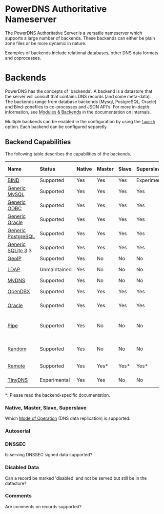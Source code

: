 # PowerDNS Authoritative Nameserver
The PowerDNS Authoritative Server is a versatile nameserver which supports a large number of backends. These backends can either be plain zone files or be more dynamic in nature.

Examples of backends include relational databases, other DNS data formats and coprocesses.

# Backends
PowerDNS has the concepts of 'backends'. A backend is a datastore that the server will consult that contains DNS records (and some meta-data).
The backends range from database backends (Mysql, PostgreSQL, Oracle) and Bind-zonefiles to co-processes and JSON API's.
For more in-depth information, see [Modules & Backends](internals.md#modules-backends) in the documentation on internals.

Multiple backends can be enabled in the configuration by using the [`launch`](settings.md#launch) option. Each backend can be configured separetly.

## Backend Capabilities
The following table describes the capabilities of the backends.

| Name | Status | Native | Master | Slave | Superslave | [Autoserial](backend-generic-sql.md#autoserial) | DNSSEC | [Disabled Data](backend-generic-sql.md#disabled-data) | Comments | Launch Name |
|:---|:---|:---|:---|:---|:---|:---|:---|:---|:---|:---|
| [BIND](backend-bind.md) | Supported | Yes | Yes | Yes | Experimental | No | Yes | No | No | `bind` |
| [Generic MySQL](backend-generic-mysql.md) | Supported | Yes | Yes | Yes | Yes | Yes | Yes | Yes | Yes | `gmysql` |
| [Generic ODBC](backend-generic-odbc.md) | Supported | Yes | Yes | Yes | Yes | Yes | Yes | Yes | Yes| `godbc` |
| [Generic Oracle](backend-generic-oracle.md) | Supported | Yes | Yes | Yes | Yes | Yes | Yes  | Yes | Yes | `goracle` |
| [Generic PostgreSQL](backend-generic-postgresql.md) | Supported | Yes | Yes | Yes | Yes | Yes | Yes | Yes | Yes | `gpgsql` |
| [Generic SQLite 3](backend-generic-sqlite.md) 3 | Supported | Yes | Yes | Yes | Yes | Yes | Yes  | Yes | Yes | `gsqlite3` |
| [GeoIP](backend-geoip.md) | Supported | Yes | No | No | No | No | Yes | No | No | `geoip` |
| [LDAP](backend-ldap.md) | Unmaintained | Yes | No | No | No | No | No | Unknown (No) | Unknown (No) | Unknown |
| [MyDNS](backend-mydns.md) | Supported | Yes | No | No | No | No | No | No | No | `mydns` |
| [OpenDBX](backend-opendbx.md) | Supported | Yes | Yes | Yes | Yes | Unknown (No) | No | Unknown (No) | Unknown (No) | `opendbx` |
| [Oracle](backend-oracle.md) | Supported | Yes | Yes | Yes | Yes | Yes | Yes | Unknown (No) | No | `oracle` |
| [Pipe](backend-pipe.md) | Supported | Yes | No | No | No | No | Partial (no delegation, no key storage) | No | No | `pipe` |
| [Random](backend-random.md) | Supported | Yes | No | No | No | No | Yes (no key storage) | No | No | `random` |
| [Remote](backend-remote.md) | Supported | Yes | Yes\* | Yes\* | Yes\* | Yes\* | Yes\* | Unknown (No) | Unknown(No) | `remote` |
| [TinyDNS](backend-tinydns.md) | Experimental | Yes | Yes | No | No | No | No | Unknown (No) | Unknown (No) | `tinydns` |

\*: Please read the backend-specific documentation.

### Native, Master, Slave, Superslave
Which [Mode of Operation](modes-of-operation.md) (DNS data replication) is supported.

### Autoserial

### DNSSEC
Is serving DNSSEC signed data supported?

### Disabled Data
Can a record be marked 'disabled' and not be served but still be in the datastore?

### Comments
Are comments on records supported?
